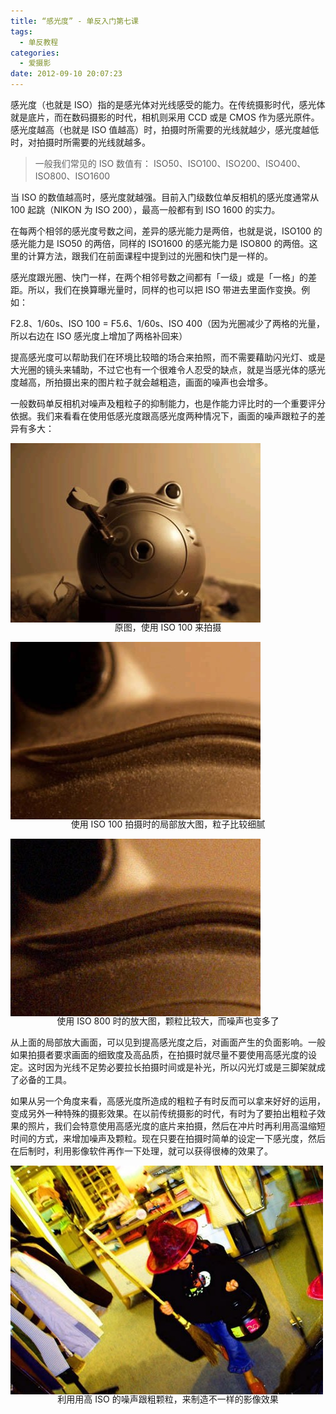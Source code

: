 ```yaml
---
title: “感光度” - 单反入门第七课
tags:
  - 单反教程
categories:
  - 爱摄影
date: 2012-09-10 20:07:23
---
```


感光度（也就是 ISO）指的是感光体对光线感受的能力。在传统摄影时代，感光体就是底片，而在数码摄影的时代，相机则采用 CCD 或是 CMOS 作为感光原件。感光度越高（也就是 ISO 值越高）时，拍摄时所需要的光线就越少，感光度越低时，对拍摄时所需要的光线就越多。

> 一般我们常见的 ISO 数值有： ISO50、ISO100、ISO200、ISO400、ISO800、ISO1600

当 ISO 的数值越高时，感光度就越强。目前入门级数位单反相机的感光度通常从 100 起跳（NIKON 为 ISO 200），最高一般都有到 ISO 1600 的实力。

在每两个相邻的感光度号数之间，差异的感光能力是两倍，也就是说，ISO100 的感光能力是 ISO50 的两倍，同样的 ISO1600 的感光能力是 ISO800 的两倍。这里的计算方法，跟我们在前面课程中提到过的光圈和快门是一样的。

感光度跟光圈、快门一样，在两个相邻号数之间都有「一级」或是「一格」的差距。所以，我们在换算曝光量时，同样的也可以把 ISO 带进去里面作变换。例如：

F2.8、1/60s、ISO 100 = F5.6、1/60s、ISO 400（因为光圈减少了两格的光量，所以右边在 ISO 感光度上增加了两格补回来）

<!-- more -->

提高感光度可以帮助我们在环境比较暗的场合来拍照，而不需要藉助闪光灯、或是大光圈的镜头来辅助，不过它也有一个很难令人忍受的缺点，就是当感光体的感光度越高，所拍摄出来的图片粒子就会越粗造，画面的噪声也会增多。

一般数码单反相机对噪声及粗粒子的抑制能力，也是作能力评比时的一个重要评分依据。我们来看看在使用低感光度跟高感光度两种情况下，画面的噪声跟粒子的差异有多大：

![](/images/slr/SLR_seventh1.jpg)<p align="center" style="line-height: initial; margin-top: -20px;">原图，使用 ISO 100 来拍摄</p>

![](/images/slr/SLR_seventh2.jpg)<p align="center" style="line-height: initial; margin-top: -20px;">使用 ISO 100 拍摄时的局部放大图，粒子比较细腻</p>

![](/images/slr/SLR_seventh3.jpg)<p align="center" style="line-height: initial; margin-top: -20px;">使用 ISO 800 时的放大图，颗粒比较大，而噪声也变多了</p>

从上面的局部放大画面，可以见到提高感光度之后，对画面产生的负面影响。一般如果拍摄者要求画面的细致度及高品质，在拍摄时就尽量不要使用高感光度的设定。这时因为光线不足势必要拉长拍摄时间或是补光，所以闪光灯或是三脚架就成了必备的工具。

如果从另一个角度来看，高感光度所造成的粗粒子有时反而可以拿来好好的运用，变成另外一种特殊的摄影效果。在以前传统摄影的时代，有时为了要拍出粗粒子效果的照片，我们会特意使用高感光度的底片来拍摄，然后在冲片时再利用高温缩短时间的方式，来增加噪声及颗粒。现在只要在拍摄时简单的设定一下感光度，然后在后制时，利用影像软件再作一下处理，就可以获得很棒的效果了。

![](/images/slr/SLR_seventh4.jpg)<p align="center" style="line-height: initial; margin-top: -20px;">利用用高 ISO 的噪声跟粗颗粒，来制造不一样的影像效果</p>
<br/>
<br/>
